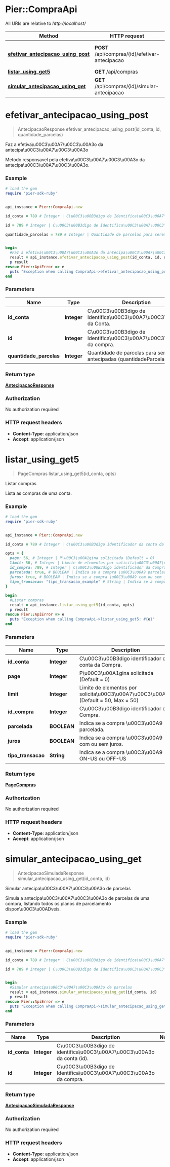# Pier::CompraApi

All URIs are relative to *http://localhost/*

Method | HTTP request | Description
------------- | ------------- | -------------
[**efetivar_antecipacao_using_post**](CompraApi.md#efetivar_antecipacao_using_post) | **POST** /api/compras/{id}/efetivar-antecipacao | Faz a efetiva\u00C3\u00A7\u00C3\u00A3o da antecipa\u00C3\u00A7\u00C3\u00A3o
[**listar_using_get5**](CompraApi.md#listar_using_get5) | **GET** /api/compras | Listar compras
[**simular_antecipacao_using_get**](CompraApi.md#simular_antecipacao_using_get) | **GET** /api/compras/{id}/simular-antecipacao | Simular antecipa\u00C3\u00A7\u00C3\u00A3o de parcelas




# **efetivar_antecipacao_using_post**
> AntecipacaoResponse efetivar_antecipacao_using_post(id_conta, id, quantidade_parcelas)

Faz a efetiva\u00C3\u00A7\u00C3\u00A3o da antecipa\u00C3\u00A7\u00C3\u00A3o

Metodo responsavel pela efetiva\u00C3\u00A7\u00C3\u00A3o da antecipa\u00C3\u00A7\u00C3\u00A3o.

### Example
```ruby
# load the gem
require 'pier-sdk-ruby'


api_instance = Pier::CompraApi.new

id_conta = 789 # Integer | C\u00C3\u00B3digo de Identifica\u00C3\u00A7\u00C3\u00A3o da Conta.

id = 789 # Integer | C\u00C3\u00B3digo de Identifica\u00C3\u00A7\u00C3\u00A3o da compra.

quantidade_parcelas = 789 # Integer | Quantidade de parcelas para serem antecipadas (quantidadeParcelas).


begin
  #Faz a efetiva\u00C3\u00A7\u00C3\u00A3o da antecipa\u00C3\u00A7\u00C3\u00A3o
  result = api_instance.efetivar_antecipacao_using_post(id_conta, id, quantidade_parcelas)
  p result
rescue Pier::ApiError => e
  puts "Exception when calling CompraApi->efetivar_antecipacao_using_post: #{e}"
end
```

### Parameters

Name | Type | Description  | Notes
------------- | ------------- | ------------- | -------------
 **id_conta** | **Integer**| C\u00C3\u00B3digo de Identifica\u00C3\u00A7\u00C3\u00A3o da Conta. | 
 **id** | **Integer**| C\u00C3\u00B3digo de Identifica\u00C3\u00A7\u00C3\u00A3o da compra. | 
 **quantidade_parcelas** | **Integer**| Quantidade de parcelas para serem antecipadas (quantidadeParcelas). | 


### Return type

[**AntecipacaoResponse**](AntecipacaoResponse.md)

### Authorization

No authorization required

### HTTP request headers

 - **Content-Type**: application/json
 - **Accept**: application/json




# **listar_using_get5**
> PageCompras listar_using_get5(id_conta, opts)

Listar compras

Lista as compras de uma conta.

### Example
```ruby
# load the gem
require 'pier-sdk-ruby'


api_instance = Pier::CompraApi.new

id_conta = 789 # Integer | C\u00C3\u00B3digo identificador da conta da Compra.

opts = { 
  page: 56, # Integer | P\u00C3\u00A1gina solicitada (Default = 0)
  limit: 56, # Integer | Limite de elementos por solicita\u00C3\u00A7\u00C3\u00A3o (Default = 50, Max = 50)
  id_compra: 789, # Integer | C\u00C3\u00B3digo identificador da Compra.
  parcelada: true, # BOOLEAN | Indica se a compra \u00C3\u00A9 parcelada.
  juros: true, # BOOLEAN | Indica se a compra \u00C3\u00A9 com ou sem juros.
  tipo_transacao: "tipo_transacao_example" # String | Indica se a compra \u00C3\u00A9 ON-US ou OFF-US
}

begin
  #Listar compras
  result = api_instance.listar_using_get5(id_conta, opts)
  p result
rescue Pier::ApiError => e
  puts "Exception when calling CompraApi->listar_using_get5: #{e}"
end
```

### Parameters

Name | Type | Description  | Notes
------------- | ------------- | ------------- | -------------
 **id_conta** | **Integer**| C\u00C3\u00B3digo identificador da conta da Compra. | 
 **page** | **Integer**| P\u00C3\u00A1gina solicitada (Default = 0) | [optional] 
 **limit** | **Integer**| Limite de elementos por solicita\u00C3\u00A7\u00C3\u00A3o (Default = 50, Max = 50) | [optional] 
 **id_compra** | **Integer**| C\u00C3\u00B3digo identificador da Compra. | [optional] 
 **parcelada** | **BOOLEAN**| Indica se a compra \u00C3\u00A9 parcelada. | [optional] 
 **juros** | **BOOLEAN**| Indica se a compra \u00C3\u00A9 com ou sem juros. | [optional] 
 **tipo_transacao** | **String**| Indica se a compra \u00C3\u00A9 ON-US ou OFF-US | [optional] 


### Return type

[**PageCompras**](PageCompras.md)

### Authorization

No authorization required

### HTTP request headers

 - **Content-Type**: application/json
 - **Accept**: application/json




# **simular_antecipacao_using_get**
> AntecipacaoSimuladaResponse simular_antecipacao_using_get(id_conta, id)

Simular antecipa\u00C3\u00A7\u00C3\u00A3o de parcelas

Simula a antecipa\u00C3\u00A7\u00C3\u00A3o de parcelas de uma compra, listando todos os planos de parcelamento dispon\u00C3\u00ADveis.

### Example
```ruby
# load the gem
require 'pier-sdk-ruby'


api_instance = Pier::CompraApi.new

id_conta = 789 # Integer | C\u00C3\u00B3digo de identifica\u00C3\u00A7\u00C3\u00A3o da conta (id).

id = 789 # Integer | C\u00C3\u00B3digo de Identifica\u00C3\u00A7\u00C3\u00A3o da compra.


begin
  #Simular antecipa\u00C3\u00A7\u00C3\u00A3o de parcelas
  result = api_instance.simular_antecipacao_using_get(id_conta, id)
  p result
rescue Pier::ApiError => e
  puts "Exception when calling CompraApi->simular_antecipacao_using_get: #{e}"
end
```

### Parameters

Name | Type | Description  | Notes
------------- | ------------- | ------------- | -------------
 **id_conta** | **Integer**| C\u00C3\u00B3digo de identifica\u00C3\u00A7\u00C3\u00A3o da conta (id). | 
 **id** | **Integer**| C\u00C3\u00B3digo de Identifica\u00C3\u00A7\u00C3\u00A3o da compra. | 


### Return type

[**AntecipacaoSimuladaResponse**](AntecipacaoSimuladaResponse.md)

### Authorization

No authorization required

### HTTP request headers

 - **Content-Type**: application/json
 - **Accept**: application/json





